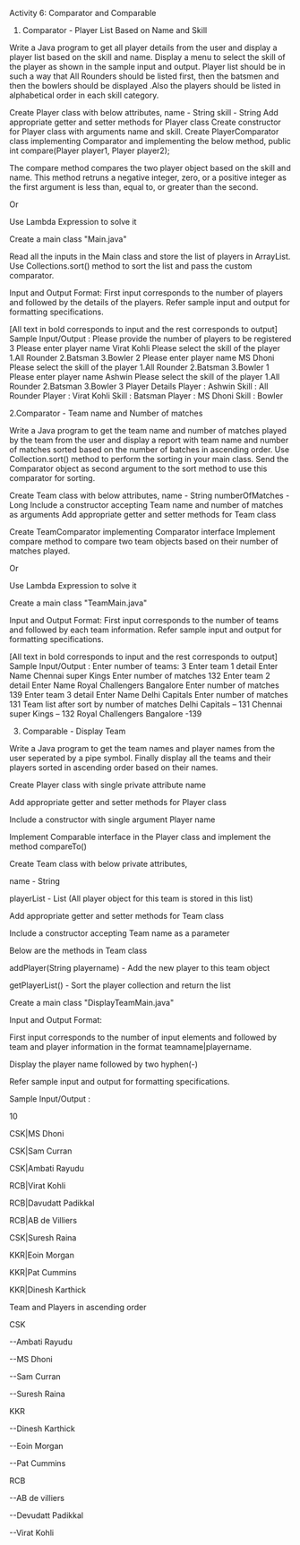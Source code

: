 Activity 6: Comparator and Comparable 

 

1. Comparator - Player List Based on Name and Skill

Write a Java program to get all player details from the user and display a player list based on the skill and name.  Display a menu to select the skill of the player as shown in the sample input and output.
Player list should be in such a way that All Rounders should be listed first, then the batsmen and then the bowlers should be displayed .Also the players should be listed in alphabetical order in each skill category.
 
 
Create Player class with below attributes,
name - String
skill - String
Add appropriate getter and setter methods for Player class
Create constructor for Player class with arguments name and skill.
Create PlayerComparator class implementing Comparator and implementing the below method,
public int compare(Player player1, Player player2);

The compare method compares the two player object based on the skill and name. This method retruns a negative integer, zero, or a positive integer as the first argument is less than, equal to, or greater than the second.

Or

Use Lambda Expression to solve it

Create a main class "Main.java"

Read all the inputs in the Main class and store the list of players in ArrayList. Use Collections.sort() method to sort the list and pass the custom comparator.
 
 
Input and Output Format:
First input corresponds to the number of players and followed by the details of the players.
Refer sample input and output for formatting specifications.
 
[All text in bold corresponds to input and the rest corresponds to output]
Sample Input/Output :
Please provide the number of players to be registered
3
Please enter player name
Virat Kohli
Please select the skill of the player
1.All Rounder
2.Batsman
3.Bowler
2
Please enter player name
MS Dhoni
Please select the skill of the player
1.All Rounder
2.Batsman
3.Bowler
1
Please enter player name
Ashwin
Please select the skill of the player
1.All Rounder
2.Batsman
3.Bowler
3
Player Details
Player : Ashwin Skill  : All Rounder
Player : Virat Kohli Skill  : Batsman
Player : MS Dhoni Skill  : Bowler

 

 

 

2.Comparator - Team name and Number of matches

Write a Java program to get the team name and number of matches played by the team from the user and display a report with team name and number of matches sorted based on the number of batches in ascending order. Use Collection.sort() method to perform the sorting in your main class. Send the Comparator object as second argument to the sort method to use this comparator for sorting.
 
 
Create Team class with below attributes,
name - String
numberOfMatches - Long
Include a constructor accepting Team name and number of matches as arguments
Add appropriate getter and setter methods for Team class
 
Create TeamComparator implementing Comparator interface
Implement compare method to compare two team objects based on their number of matches played.

Or

Use Lambda Expression to solve it

Create a main class "TeamMain.java"

Input and Output Format:
First input corresponds to the number of teams and followed by each team information.
Refer sample input and output for formatting specifications.
 
 [All text in bold corresponds to input and the rest corresponds to output]
Sample Input/Output :
Enter number of teams:
 3
Enter team 1 detail
Enter Name
 Chennai super Kings
Enter number of matches
 132
Enter team 2 detail
Enter Name
 Royal Challengers Bangalore
Enter number of matches
 139
Enter team 3 detail
Enter Name
 Delhi Capitals
Enter number of matches
 131
Team list after sort by number of matches
Delhi Capitals – 131
Chennai super Kings – 132
Royal Challengers Bangalore -139

 

 

3. Comparable - Display Team

Write a Java program to get the team names and player names from the user seperated by a pipe symbol. Finally display all the teams and their players sorted in ascending order based on their names.

Create Player class with single private attribute name

Add appropriate getter and setter methods for Player class

Include a constructor with single argument Player name

Implement Comparable interface in the Player class and implement the method compareTo()

Create Team class with below private attributes,

name - String

playerList - List<Player> (All player object for this team is stored in this list)

Add appropriate getter and setter methods for Team class

Include a constructor accepting Team name as a parameter

Below are the methods in Team class

addPlayer(String playername) - Add the new player to this team object

getPlayerList() - Sort the player collection and return the list

Create a main class "DisplayTeamMain.java"

Input and Output Format:

First input corresponds to the number of input elements and followed by team and player information in the format teamname|playername.

Display the player name followed by two hyphen(-)

Refer sample input and output for formatting specifications.

Sample Input/Output :

10

CSK|MS Dhoni

CSK|Sam Curran

CSK|Ambati Rayudu

RCB|Virat Kohli

RCB|Davudatt Padikkal

RCB|AB de Villiers

CSK|Suresh Raina

KKR|Eoin Morgan

KKR|Pat Cummins

KKR|Dinesh Karthick

Team and Players in ascending order

CSK

--Ambati Rayudu

--MS Dhoni

--Sam Curran

--Suresh Raina

KKR

--Dinesh Karthick

--Eoin Morgan

--Pat Cummins

RCB

--AB de villiers

--Devudatt Padikkal

--Virat Kohli
